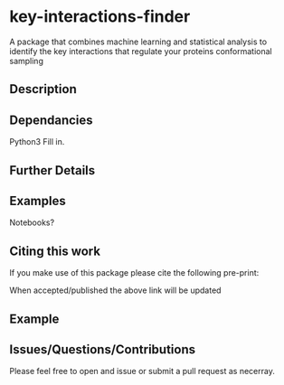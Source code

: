 # key-interactions-finder
 A package that combines machine learning and statistical analysis to identify the key interactions that regulate your proteins conformational sampling

## Description

## Dependancies 
Python3
Fill in. 


## Further Details


## Examples
Notebooks? 


## Citing this work
If you make use of this package please cite the following pre-print: 

When accepted/published the above link will be updated

## Example 


## Issues/Questions/Contributions

Please feel free to open and issue or submit a pull request as necerray. 
